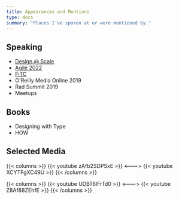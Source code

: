 ```yaml
---
title: Appearances and Mentions
type: docs
summary: "Places I’ve spoken at or were mentioned by."
---
```


## Speaking 
- [Design @ Scale](https://rosenfeldmedia.com/design-at-scale-2022/workshops/)
- [Agile 2022](https://events.agilealliance.org/Agile2022/speaker/437397/josh-mauldin)
- [FiTC](https://fitc.ca/event/spotlightux22/)
- O'Reilly Media Online 2019
- Rad Summit 2019
- Meetups

## Books
- Designing with Type
- HOW

## Selected Media

{{< columns >}}
{{< youtube zAfb2SDPSxE >}}
<--->
{{< youtube XCYTFgXC49U >}}
{{< /columns >}}

{{< columns >}}
{{< youtube UDBT6lFrTd0 >}}
<--->
{{< youtube Z8Af88ZEhfE >}}
{{< /columns >}}
